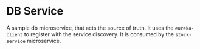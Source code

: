 # DB Service

A sample db microservice, that acts the source of truth. It uses the `eureka-client` to register with the 
service discovery. It is consumed by the `stock-service` microservice. 